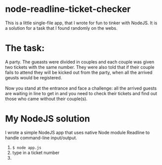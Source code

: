 # node-readline-ticket-checker

This is a little single-file app, that I wrote for fun to tinker with NodeJS. It is a solution for a task that I found randomly on the webs.

# The task: 
A party. The gueasts were divided in couples and each couple was given two tickets with the same number. They were also told that if their couple fails to attend they will be kicked out from the party, when all the arrived geusts would be registered.
<br><br>Now you stand at the entrance and face a challenge: all the arrived guests are waiting in line to get in and you need to check their tickets and find out those who came without their couple(s).

# My NodeJS solution
I wrote a simple NodeJS app that uses native Node module Readline to handle command-line input/output. 
1. `$ node app.js`
2. type in a ticket number
3. 
